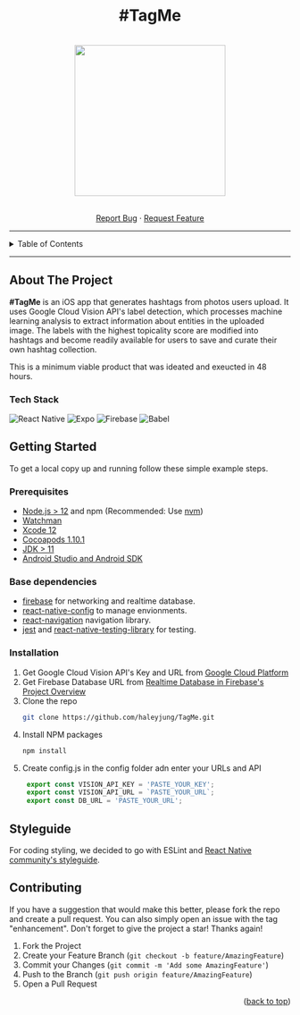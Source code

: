 <div align="center">
<h1 align="center">#TagMe</h1>
<br />
  <img src='./assets/TagMe_demo.gif' width="270"  align="center"/>

  <p align="center">
    <br />
    <a href="https://github.com/haleyjung/TagMe/issues">Report Bug</a>
    ·
    <a href="https://github.com/haleyjung/TagMe/issues">Request Feature</a>
  </p>
</div>

---

<details>
  <summary>Table of Contents</summary>
  <ol>
    <li>
      <a href="#about-the-project">About The Project</a>
      <ul>
        <li><a href="#tech-stack">Tech Stack</a>
      </ul>
    </li>
    <li>
      <a href="#getting-started">Getting Started</a>
      <ul>
        <li><a href="#prerequisites">Prerequisites</a></li>
        <li><a href="#base-dependencies">Base dependencies</a></li>
        <li><a href="#installation">Installation</a></li>
      </ul>
    </li>
    <li><a href="#styleguide">Styleguide</a></li>
    <li><a href="#contributing">Contributing</a></li>
  </ol>
</details>

---
## About The Project

**#TagMe** is an iOS app that generates hashtags from photos users upload. It uses Google Cloud Vision API's label detection, which processes machine learning analysis to extract information about entities in the uploaded image. The labels with the highest topicality score are modified into hashtags and become readily available for users to save and curate their own hashtag collection.

This is a minimum viable product that was ideated and exeucted in 48 hours.

### Tech Stack

![React Native](https://img.shields.io/badge/-React_Native-61DAFB?logo=react&logoColor=white&style=for-the-badge)
![Expo](https://img.shields.io/badge/-Expo-000020?logo=expo&logoColor=white&style=for-the-badge)
![Firebase](https://img.shields.io/badge/-Firebase-FFC300?logo=firebase&logoColor=white&style=for-the-badge)
![Babel](https://img.shields.io/badge/-Babel-F9DC3E?logo=babel&logoColor=white&style=for-the-badge)

## Getting Started

To get a local copy up and running follow these simple example steps.

### Prerequisites

- [Node.js > 12](https://nodejs.org) and npm (Recommended: Use [nvm](https://github.com/nvm-sh/nvm))
- [Watchman](https://facebook.github.io/watchman)
- [Xcode 12](https://developer.apple.com/xcode)
- [Cocoapods 1.10.1](https://cocoapods.org)
- [JDK > 11](https://www.oracle.com/java/technologies/javase-jdk11-downloads.html)
- [Android Studio and Android SDK](https://developer.android.com/studio)

### Base dependencies

- [firebase](https://github.com/firebase/) for networking and realtime database.
- [react-native-config](https://github.com/luggit/react-native-config) to manage envionments.
- [react-navigation](https://reactnavigation.org/) navigation library.
- [jest](https://facebook.github.io/jest/) and [react-native-testing-library](https://callstack.github.io/react-native-testing-library/) for testing.

### Installation

1. Get Google Cloud Vision API's Key and URL from [Google Cloud Platform](https://console.cloud.google.com/)
2. Get Firebase Database URL from [Realtime Database in Firebase's Project Overview](https://console.firebase.google.com/)
3. Clone the repo
   ```sh
   git clone https://github.com/haleyjung/TagMe.git
   ```
3. Install NPM packages
   ```sh
   npm install
   ```
4. Create config.js in the config folder adn enter your URLs and API
   ```js
    export const VISION_API_KEY = 'PASTE_YOUR_KEY';
    export const VISION_API_URL = `PASTE_YOUR_URL`;
    export const DB_URL = 'PASTE_YOUR_URL';
   ```

## Styleguide

For coding styling, we decided to go with ESLint and [React Native community's styleguide](https://github.com/facebook/react-native/tree/main/packages/eslint-config-react-native-community#readme).

## Contributing

If you have a suggestion that would make this better, please fork the repo and create a pull request. You can also simply open an issue with the tag "enhancement".
Don't forget to give the project a star! Thanks again!

1. Fork the Project
2. Create your Feature Branch (`git checkout -b feature/AmazingFeature`)
3. Commit your Changes (`git commit -m 'Add some AmazingFeature'`)
4. Push to the Branch (`git push origin feature/AmazingFeature`)
5. Open a Pull Request

<p align="right">(<a href="#top">back to top</a>)</p>


<!-- MARKDOWN LINKS & IMAGES -->
<!-- https://www.markdownguide.org/basic-syntax/#reference-style-links -->
[contributors-shield]: https://img.shields.io/github/contributors/github_username/repo_name.svg?style=for-the-badge
[contributors-url]: https://github.com/github_username/repo_name/graphs/contributors
[forks-shield]: https://img.shields.io/github/forks/github_username/repo_name.svg?style=for-the-badge
[forks-url]: https://github.com/github_username/repo_name/network/members
[stars-shield]: https://img.shields.io/github/stars/github_username/repo_name.svg?style=for-the-badge
[stars-url]: https://github.com/github_username/repo_name/stargazers
[issues-shield]: https://img.shields.io/github/issues/github_username/repo_name.svg?style=for-the-badge
[issues-url]: https://github.com/github_username/repo_name/issues
[license-shield]: https://img.shields.io/github/license/github_username/repo_name.svg?style=for-the-badge
[license-url]: https://github.com/github_username/repo_name/blob/master/LICENSE.txt
[linkedin-shield]: https://img.shields.io/badge/-LinkedIn-black.svg?style=for-the-badge&logo=linkedin&colorB=555
[linkedin-url]: https://linkedin.com/in/linkedin_username
[product-screenshot]: images/screenshot.png
